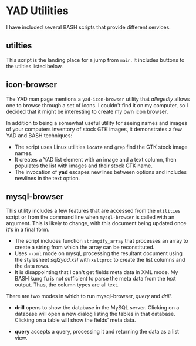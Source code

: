 # YAD Utilities

I have included several BASH scripts that provide different services.

## utilties

This script is the landing place for a jump from `main`.  It includes buttons to the
utilties listed below.  

## icon-browser

The YAD man page mentions a `yad-icon-browser` utility that *allegedly* allows one to
browse through a set of icons.  I couldn't find it on my computer, so I decided that it
might be interesting to create my own icon browser.

In addition to being a somewhat useful utility for seeing names and images of your
computers inventory of stock GTK images, it demonstrates a few YAD and BASH techniques:

- The script uses Linux utilities `locate` and `grep` find the GTK stock image names.
- It creates a YAD list element with an image and a text column, then populates the list
  with images and their stock GTK name.
- The invocation of **yad** escapes newlines between options and includes newlines
  in the text option.

## mysql-browser

This utility includes a few features that are accessed from the `utilities` script or from
the command line when `mysql-browser` is called with an argument.  This is likely to change,
with this document being updated once it's in a final form.

- The script includes function `stringify_array` that processes an array to create a string
  from which the array can be reconstituted.
- Uses `--xml` mode on mysql, processing the resultant document using the stylesheet *sql2yad.xsl*
  with `xsltproc`  to create the list columns and the data rows.
- It is disappointing that I can't get fields meta data in XML mode.  My BASH kung fu is not
  sufficient to parse the meta data from the text output.  Thus, the column types are all text.

There are two modes in which to run mysql-browser, *query* and *drill*.

- **drill** opens to show the database in the MySQL server.  Clicking on a database will open
  a new dialog listing the tables in that database.  Clicking on a table will show the fields'
  meta data.

- **query** accepts a query, processing it and returning the data as a list view.
